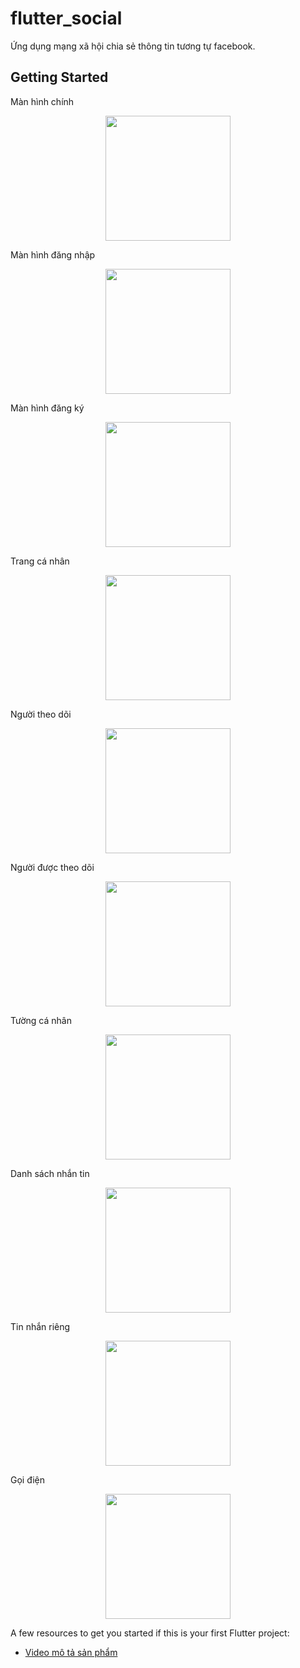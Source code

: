 # flutter_social

Ứng dụng mạng xã hội chia sẻ thông tin tương tự facebook.

## Getting Started
Màn hình chính
<p align="center">
  <img src="https://user-images.githubusercontent.com/74011122/108335605-bc085e00-7205-11eb-8277-2085e7edc0ab.jpg" width="200" >
</p>
Màn hình đăng nhập
<p align="center">
  <img src="https://user-images.githubusercontent.com/74011122/108335614-bd398b00-7205-11eb-814c-61899cfeef34.jpg" width="200" >
</p>
Màn hình đăng ký
<p align="center">
  <img src="https://user-images.githubusercontent.com/74011122/108335617-bdd22180-7205-11eb-8fdb-0a2ff4e1e8eb.jpg" width="200" >
</p>
Trang cá nhân
<p align="center">
  <img src="https://user-images.githubusercontent.com/74011122/108335621-be6ab800-7205-11eb-9c12-39ad060a5800.jpg" width="200" >
</p>
Người theo dõi
<p align="center">
  <img src="https://user-images.githubusercontent.com/74011122/108335623-bf034e80-7205-11eb-8033-af59e38245a9.jpg" width="200" >
</p>
Người được theo dõi
<p align="center">
  <img src="https://user-images.githubusercontent.com/74011122/108335625-bf9be500-7205-11eb-92dd-91dd530e21e1.jpg" width="200" >
</p>

Tường cá nhân
<p align="center">
  <img src="https://user-images.githubusercontent.com/74011122/108335627-bf9be500-7205-11eb-9db7-bee8002ec786.jpg" width="200" >
</p>
Danh sách nhắn tin
<p align="center">
  <img src="https://user-images.githubusercontent.com/74011122/108335631-c0cd1200-7205-11eb-9d05-b5fcf243911b.jpg" width="200" >
</p>

Tin nhắn riêng
<p align="center">
  <img src="https://user-images.githubusercontent.com/74011122/108335633-c165a880-7205-11eb-9bd4-af2e14319ec7.jpg" width="200" >
</p>
Gọi điện
<p align="center">
  <img src="https://user-images.githubusercontent.com/74011122/108335637-c1fe3f00-7205-11eb-883c-a0ecc8654c49.jpg" width="200" >
</p>


A few resources to get you started if this is your first Flutter project:

- [Video mô tả sản phẩm](https://youtu.be/6hl4OEcAvIk)

